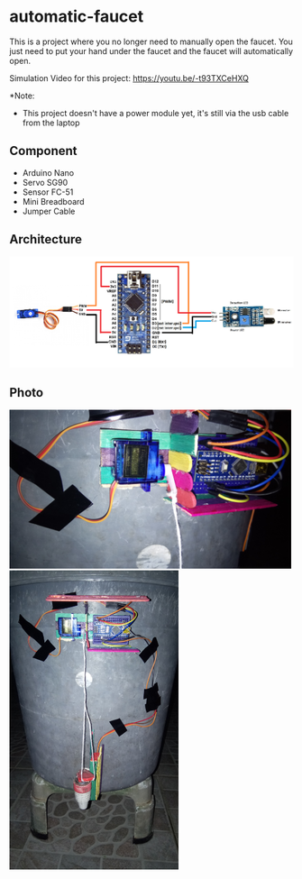 # automatic-faucet
This is a project where you no longer need to manually open the faucet. You just need to put your hand under the faucet and the faucet will automatically open.

Simulation Video for this project: https://youtu.be/-t93TXCeHXQ

*Note:
- This project doesn't have a power module yet, it's still via the usb cable from the laptop

## Component
- Arduino Nano
- Servo SG90
- Sensor FC-51
- Mini Breadboard
- Jumper Cable

## Architecture
<div>
  <img src="https://github.com/RichardAlvin/automatic-faucet/blob/master/Picture/Architecture.png" width="1500px">
</div>

## Photo

<div>
  <img src="https://github.com/RichardAlvin/automatic-faucet/blob/master/Picture/IMG_20210808_205847.jpg" display="inline" width=500>
  <img src="https://github.com/RichardAlvin/automatic-faucet/blob/master/Picture/IMG_20210808_205900.jpg" display="inline" width=300>
</div>
